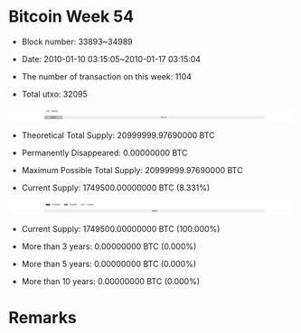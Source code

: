 # Bitcoin Week 54

- Block number: 33893~34989

- Date: 2010-01-10 03:15:05~2010-01-17 03:15:04

- The number of transaction on this week: 1104

- Total utxo: 32095

![](../images/mined_week54.png)

- Theoretical Total Supply: 20999999.97690000 BTC

- Permanently Disappeared: 0.00000000 BTC

- Maximum Possible Total Supply: 20999999.97690000 BTC

- Current Supply: 1749500.00000000 BTC (8.331%)

![](../images/year_week54.png)


- Current Supply: 1749500.00000000 BTC (100.000%)

- More than 3 years: 0.00000000 BTC (0.000%)

- More than 5 years: 0.00000000 BTC (0.000%)

- More than 10 years: 0.00000000 BTC (0.000%)

# Remarks

